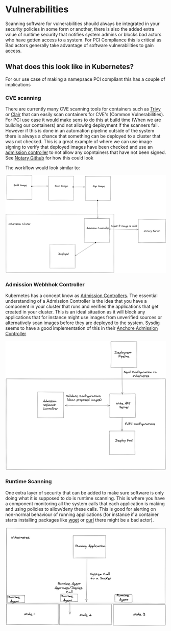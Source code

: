 # Vulnerabilities

Scanning software for vulnerabilities shouild always be integrated in your security policies in some form or another, there is also the added extra value of runtime security that notifies system admins or blocks bad actors who have gotten access to a system. For PCI Compliance this is critical as Bad actors generally take advantage of software vulnerabilities to gain access.

## What does this look like in Kubernetes?

For our use case of making a namepsace PCI compliant this has a couple of implications

### CVE scanning

There are currently many CVE scanning tools for containers such as [Trivy](https://github.com/aquasecurity/trivy) or [Clair](https://github.com/quay/clair) that can easily scan containers for CVE's (Common Vulnerabilities). For PCI use case it would make sens to do this at build time (When we are building our containers) and not allowing deployment if the scanners fail. However if this is done in an automation pipeline outside of the system there is always a chance that something can be deployed to a cluster that was not checked. This is a great example of where we can use image signing to verify that deployed images have been checked and use an [admission controller](https://kubernetes.io/docs/reference/access-authn-authz/admission-controllers/) to not allow any copntainers that have not been signed. See [Notary Github](https://github.com/theupdateframework/notary) for how this could look

The workflow would look similar to:

![Sign Scanned Images](../images/SignScannedImages.png)

### Admission Webhhok Controller

Kubernetes has a concept know as [Admission Controllers](https://kubernetes.io/docs/reference/access-authn-authz/admission-controllers/). The essential understanding of a Admission Controller is the idea that you have a component in your cluster that runs and verifies the applications that get created in your cluster. This is an ideal situation as it will block any applications that for instance might use images from unverified sources or alternatively scan images before they are deployed to the system. Sysdig seems to have a good implementation of this in their [Anchore Admission Controller](https://github.com/anchore/kubernetes-admission-controller)

![Admission Controller](../images/AdmissionController.png)

### Runtime Scanning

One extra layer of security that can be added to make sure software is only doing what it is supposed to do is runtime scanning. This is where you have a component monitoring all the system calls that each application is making and using policies to allow/deny these calls. This is good for alerting on non-normal behaviour of running applications (for instance if a container starts installing packages like [wget](https://www.gnu.org/software/wget/) or [curl](https://curl.se/) there might be a bad actor).

![Runtime Security](../images/RuntimeSecurity.png)

